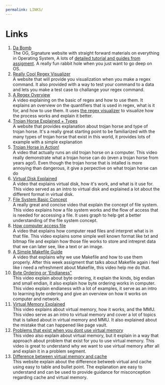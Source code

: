 ```yaml
---
permalink: LINKS/
---
```

# Links
1. [ Da Bomb](https://os.vlsm.org/) <br>
The OG, Signature website with straight forward materials on everything in Operating System, A lots of [detailed tutorial and guides from assigment](https://osp4diss.vlsm.org/AOS.html). A really fun rabbit hole when you just want to go deep on OS.
2. [Really Cool Regex Visualizer](https://www.debuggex.com/#cheatsheet)  <br>
A website that will provide you visualization when you make a regex command. It also provided with a way to test your command to a data and lets you make a test case to challange your regex command.
3. [A Regex Overview](https://www.youtube.com/watch?v=bgBWp9EIlMM) <br>
A video explaining on the basic of regex and how to use them. It explains an overview on the quantifiers that is used in regex, what is it for, and how to use them. It uses [the regex visualizer](https://www.debuggex.com/#cheatsheet) to visualize how the process works and explain it better.
4. [Trojan Horse Explained + Types](https://www.fortinet.com/resources/cyberglossary/trojan-horse-virus) <br>
A website that provides explanation about trojan horse and type of trojan horse. It's a really great starting point to be familiarized with the many types of trojan horse that exist in this world, it provides lots of example with a simple explanation
5. [Trojan Horse in Action!](https://www.youtube.com/watch?v=LSgk7ctw1HY) <br>
A video that actually runs an old trojan horse on a computer. This video really demonstrate what a trojan horse can do (even a trojan horse from years ago!). Even though the trojan horse that is intalled is more annoying than dangerous, it give a perpective on what trojan horse can do
6. [Virtual Disk Explained](https://www.youtube.com/watch?v=tTBt7_aACPI) <br>
A video that explains virtual disk, how it's work, and what is it use for. This video served as an intro to virtual disk and explained a lot about the different format in virtual disk.
7. [File System Basic Concept](https://www.youtube.com/watch?v=mzUyMy7Ihk0) <br>
A really great and concise video that explain the concept of file system. This video explains how a file system works and the flow of access that is needed for accessing a file. It uses graph to help get a better understanding of the file system concept.
8. [How computer access file](https://www.youtube.com/watch?v=KN8YgJnShPM) <br>
A video that explains how computer read files and interpret what is in that file. This video explains some simple well known format like txt and bitmap file and explain how those file works to store and intrepret data that we can later see, like a text or an image.
9. [A Simple Makefile Guide](https://www.youtube.com/watch?v=yWLkyN_Satk&ab_channel=NeuralNine) <br>
A video that explains why we use Makefile and how to use them properly. After this week assigment that talks about Makefile again i feel like i need a refreshment about Makefile, this video help me do that.
10. [Byte Ordering or 'Endianess"](https://www.youtube.com/watch?v=CounrFEsOeA&ab_channel=ComputerScience) <br>
This video explain about byte ordering, it explain the kinds, big endian and small endian, it also explain how byte ordering works in computer. This video explain endianess with a lot of examples, it serve as an intro to learning byte ordering and give an overview on how it works on computer and network.
11. [Virtual Memory Explained](https://www.youtube.com/watch?v=2quKyPnUShQ&ab_channel=AndroidAuthority) <br>
This video explains about virtual memory, how it works, and the MMU. This video serve as an intro to virtual memory and cover a lot of topics that is talked about in virtual memory and MMU. It also explained about the mistake that can happened like page vault.
12. [Problems that exist when you dont use virtual memory](https://www.youtube.com/watch?v=qlH4-oHnBb8&ab_channel=DavidBlack-Schaffer) <br>
This video also explain about virtual memory, but it explain in a way that approach about problem that exist for you to use virtual memory. This video is great to understand why we want to use virtual memory after all and explain it in a problem segment.
13. [Difference between virtual memory and cache](https://www.geeksforgeeks.org/difference-between-virtual-memory-and-cache-memory/) <br>
This website explain about the difference betweeb virtual and cache using easy to table and bullet point. The explanation are easy to understand and can be used to provide guidance for misconception regarding cache and virtual memory.
